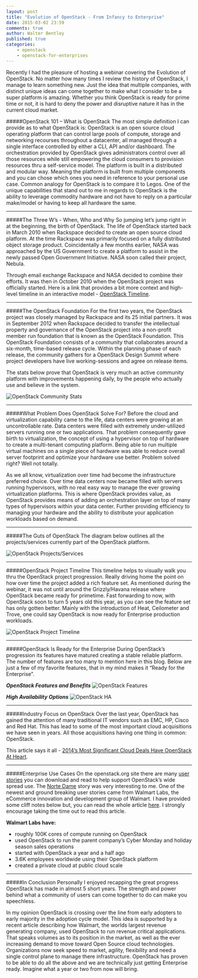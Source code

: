 ```yaml
---
layout: post
title: "Evolution of OpenStack - From Infancy to Enterprise"
date: 2015-03-02 23:59
comments: true
author: Walter Bentley
published: true
categories:
    - openstack
    - openstack-for-enterprises 
---
```


Recently I had the pleasure of hosting a webinar covering the Evolution of OpenStack.  No matter how many times I review the history of OpenStack, I manage to learn something new.  Just the idea that multiple companies, with distinct unique ideas can come together to make what I consider to be a super platform is amazing.  Whether you think OpenStack is ready for prime time or not, it is hard to deny the power and disruptive nature it has in the current cloud market.  

#####OpenStack 101 – What is OpenStack
The most simple definition I can provide as to what OpenStack is:  OpenStack is an open source cloud operating platform that can control large pools of compute, storage and networking recourses throughout a datacenter, all managed through a single interface controlled by either a CLI, API and/or dashboard.  The orchestration provided by OpenStack gives administrators control over all those resources while still empowering the cloud consumers to provision resources thru a self-service model.  The platform is built in a distributed and modular way.  Meaning the platform is built from multiple components and you can chose which ones you need in reference to your personal use case.  Common analogy for OpenStack is to compare it to Legos.  One of the unique capabilities that stand out to me in regards to OpenStack is the ability to leverage commodity hardware and not have to reply on a particular make/model or having to keep all hardware the same.

---
#####The Three W’s - When, Who and Why
So jumping let’s jump right in at the beginning, the birth of OpenStack.  The life of OpenStack started back in March 2010 when Rackspace decided to create an open source cloud platform.  At the time Rackspace was primarily focused on a fully distributed object storage product.  Coincidentally a few months earlier, NASA was approached by the US Government to create a platform to assist in the newly passed Open Government Initiative.  NASA soon called their project, Nebula. 

Through email exchange Rackspace and NASA decided to combine their efforts.  It was then in October 2010 when the OpenStack project was officially started.  Here is a link that provides a bit more context and high-level timeline in an interactive model - [OpenStack Timeline](http://www.tiki-toki.com/timeline/entry/138134/OpenStack-History/#vars!date=2010-03-30_01:52:57!).

---
#####The OpenStack Foundation
For the first two years, the OpenStack project was closely managed by Rackspace and its 25 initial partners.  It was in September 2012 when Rackspace decided to transfer the intellectual property and governance of the OpenStack project into a non-profit member run foundation that is known as the OpenStack Foundation.  This OpenStack Foundation consists of a community that collaborates around a six-month, time-based release cycle.  Within the planning phase of each release, the community gathers for a OpenStack Design Summit where project developers have live working-sessions and agree on release items.

The stats below prove that OpenStack is very much an active community platform with improvements happening daily, by the people who actually use and believe in the system.

![OpenStack Community Stats](http://www.hitchnyc.com/content/images/2015/03/Slide06.jpg)

---
#####What Problem Does OpenStack Solve For?
Before the cloud and virtualization capability came to the life, data centers were growing at an uncontrollable rate.  Data centers were filled with extremely under-utilized servers running one or two applications.  That problem consequently gave birth to virtualization, the concept of using a hypervisor on top of hardware to create a multi-tenant computing platform.  Being able to run multiple virtual machines on a single piece of hardware was able to reduce overall server footprint and optimize your hardware use better.  Problem solved right?  Well not totally.

As we all know, virtualization over time had become the infrastructure preferred choice.  Over time data centers now became filled with servers running hypervisors, with no real easy way to manage the ever growing virtualization platforms.  This is where OpenStack provides value, as OpenStack provides means of adding an orchestration layer on top of many types of hypervisors within your data center.  Further providing efficiency to managing your hardware and the ability to distribute your application workloads based on demand.

---
#####The Guts of OpenStack
The diagram below outlines all the projects/services currently part of the OpenStack platform.

![OpenStack Projects/Services](http://www.hitchnyc.com/content/images/2015/03/Slide11.jpg)

---
#####OpenStack Project Timeline
This timeline helps to visually walk you thru the OpenStack project progression.  Really driving home the point on how over time the project added a rich feature set.  As mentioned during the webinar, it was not until around the Grizzly/Havana release where OpenStack became ready for primetime.  Fast forwarding to now, with OpenStack soon to turn 5 years old this year, as you can see the feature set has only gotten better.  Mainly with the introduction of Heat, Ceilometer and Trove, one could say OpenStack is now ready for Enterprise production workloads.

![OpenStack Project Timeline](http://www.hitchnyc.com/content/images/2015/03/Slide12.jpg)

---
#####OpenStack Is Ready for the Enterprise
During OpenStack’s progression its features have matured creating a stable reliable platform.  The number of features are too many to mention here in this blog.  Below are just a few of my favorite features, that in my mind makes it “Ready for the Enterprise”.

***OpenStack Features and Benefits***
![OpenStack Features](http://www.hitchnyc.com/content/images/2015/03/Slide15.jpg)

***High Availability Options***
![OpenStack HA](http://www.hitchnyc.com/content/images/2015/03/Slide16.jpg)

---
#####Industry Focus on OpenStack
Over the last year, OpenStack has gained the attention of many traditional IT vendors such as EMC, HP, Cisco and Red Hat.  This has lead to some of the most important cloud acquisitions we have seen in years.  All those acquisitions having one thing in common: OpenStack.

This article says it all - [2014’s Most Significant Cloud Deals Have OpenStack At Heart](http://www.itworld.com/article/2836991/2014s-most-significant-cloud-deals-have-openstack-at-heart.html).

---
#####Enterprise Use Cases
On the openstack.org site there are many [user stories](http://www.openstack.org/user-stories/) you can download and read to help support OpenStack’s wide spread use.  The [Norte Dame](https://www.rackspace.com/blog/accelerating-science-with-openstack-at-notre-dame/) story was very interesting to me.  One of the newest and ground breaking user stories came from Walmart Labs, the eCommerce innovation and development group of Walmart.  I have provided some cliff notes below but, you can read the whole article [here](http://www.walmartlabs.com/2015/02/17/why-we-chose-openstack-for-walmart-global-ecommerce/?awesm=awe.sm_jM31y).  I strongly encourage taking the time out to read this article.

**Walmart Labs have:**

* roughly 100K cores of compute running on OpenStack
* used OpenStack to run the parent company’s Cyber Monday and holiday season sales operations
* started with OpenStack a year and a half ago
* 3.6K employees worldwide using their OpenStack platform
* created a private cloud at public cloud scale

---
#####In Conclusion
Personally I enjoyed recapping the great progress OpenStack has made in almost 5 short years.  The strength and power behind what a community of users can come together to do can make you speechless.  

In my opinion OpenStack is crossing over the line from early adopters to early majority in the adoption cycle model.  This idea is supported by a recent article describing how Walmart, the worlds largest revenue generating company, used OpenStack to run revenue critical applications.  That speaks volumes as to its position in the market, as well as the ever increasing demand to move toward Open Source cloud technologies.  Organizations now seek speed to market, agility, flexibility and need a single control plane to manage there infrastructure.  OpenStack has proven to be able to do all the above and we are technically just getting Enterprise ready.  Imagine what a year or two from now will bring.
